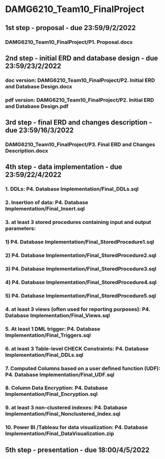 # DAMG6210_Team10_FinalProject
## 1st step - proposal - due 23:59/9/2/2022
### DAMG6210_Team10_FinalProject/P1. Proposal.docx
## 2nd step - initial ERD and database design - due 23:59/23/2/2022
### doc version: DAMG6210_Team10_FinalProject/P2. Initial ERD and Database Design.docx
### pdf version: DAMG6210_Team10_FinalProject/P2. Initial ERD and Database Design.pdf
## 3rd step - final ERD and changes description - due 23:59/16/3/2022
### DAMG6210_Team10_FinalProject/P3. Final ERD and Changes Description.docx
## 4th step - data implementation - due 23:59/22/4/2022
### 1. DDLs: P4. Database Implementation/Final_DDLs.sql
### 2. Insertion of data: P4. Database Implementation/Final_Insert.sql
### 3. at least 3 stored procedures containing input and output parameters:
###        1) P4. Database Implementation/Final_StoredProcedure1.sql
###        2) P4. Database Implementation/Final_StoredProcedure2.sql
###        3) P4. Database Implementation/Final_StoredProcedure3.sql
###        4) P4. Database Implementation/Final_StoredProcedure4.sql
###        5) P4. Database Implementation/Final_StoredProcedure5.sql
### 4. at least 3 views (often used for reporting purposes): P4. Database Implementation/Final_Views.sql
### 5. At least 1 DML trigger: P4. Database Implementation/Final_Triggers.sql
### 6. at least 3 Table-level CHECK Constraints: P4. Database Implementation/Final_DDLs.sql
### 7. Computed Columns based on a user defined function (UDF): P4. Database Implementation/Final_UDF.sql
### 8. Column Data Encryption: P4. Database Implementation/Final_Encryption.sql
### 9. at least 3 non-clustered indexes: P4. Database Implementation/Final_Nonclustered_Index.sql
### 10. Power BI /Tableau for data visualization: P4. Database Implementation/Final_DataVisualization.zip
## 5th step - presentation - due 18:00/4/5/2022
